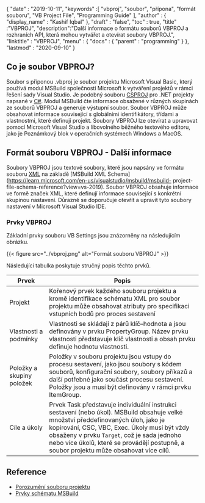 {
  "date" : "2019-10-11",
  "keywords" :[ "vbproj", "soubor", "přípona", "formát souboru", "VB Project File", "Programming Guide" ],
  "author" : {
    "display_name" : "Kashif Iqbal"
},
  "draft" : "false",
  "toc" : true,
  "title" :"VBPROJ",
  "description":"Další informace o formátu souborů VBPROJ a rozhraních API, která mohou vytvářet a otevírat soubory VBPROJ.",
  "linktitle" : "VBPROJ",
  "menu" : {
    "docs" : {
      "parent" : "programming"
}
},
  "lastmod" : "2020-09-10"
}

## Co je soubor VBPROJ?

Soubor s příponou .vbproj je soubor projektu Microsoft Visual Basic, který používá modul MSBuild společnosti Microsoft k vytváření projektů v rámci řešení sady Visual Studio. Je podobný souboru [CSPROJ](/cs/programming/csproj/) pro .NET projekty napsané v [C#](/cs/programming/cs/). Modul MSBuild čte informace obsažené v různých skupinách ze souborů VBPROJ a generuje výstupní soubor. Soubor VBPROJ může obsahovat informace související s globálními identifikátory, třídami a vlastnostmi, které definují projekt. Soubory VBPROJ lze otevírat a upravovat pomocí Microsoft Visual Studio a libovolného běžného textového editoru, jako je Poznámkový blok v operačních systémech Windows a MacOS.

## Formát souboru VBPROJ - Další informace

Soubory VBPROJ jsou textové soubory, které jsou napsány ve formátu souboru [XML](/cs/web/xml/) na základě [MSBuild XML Schema](https://learn.microsoft.com/en-us/visualstudio/msbuild/msbuild- project-file-schema-reference?view=vs-2019). Soubor VBPROJ obsahuje informace ve formě značek XML, které definují informace související s konkrétní skupinou nastavení. Důrazně se doporučuje otevřít a upravit tyto soubory nastavení v Microsoft Visual Studio IDE.

### Prvky VBPROJ

Základní prvky souboru VB Settings jsou znázorněny na následujícím obrázku.

{{< figure src="../vbproj.png" alt="Formát souboru VBPROJ" >}}

Následující tabulka poskytuje stručný popis těchto prvků.

|Prvek|Popis|
---|---|
|Projekt| Kořenový prvek každého souboru projektu a kromě identifikace schématu XML pro soubor projektu může obsahovat atributy pro specifikaci vstupních bodů pro proces sestavení|
|Vlastnosti a podmínky| Vlastnosti se skládají z párů klíč–hodnota a jsou definovány v prvku PropertyGroup. Název prvku vlastnosti představuje klíč vlastnosti a obsah prvku definuje hodnotu vlastnosti.|
|Položky a skupiny položek|Položky v souboru projektu jsou vstupy do procesu sestavení, jako jsou soubory s kódem souborů, konfigurační soubory, soubory příkazů a další potřebné jako součást procesu sestavení. Položky jsou a musí být definovány v rámci prvku ItemGroup.|
|Cíle a úkoly| Prvek Task představuje individuální instrukci sestavení (nebo úkol). MSBuild obsahuje velké množství předdefinovaných úloh, jako je kopírování, CSC, VBC, Exec. Úkoly musí být vždy obsaženy v prvku `Target`, což je sada jednoho nebo více úkolů, které se provádějí postupně, a soubor projektu může obsahovat více cílů.|

## Reference

* [Porozumění souboru projektu](https://learn.microsoft.com/en-us/aspnet/web-forms/overview/deployment/web-deployment-in-the-enterprise/understanding-the-project-file)
* [Prvky schématu MSBuild](https://learn.microsoft.com/en-us/visualstudio/msbuild/msbuild-project-file-schema-reference?view=vs-2019)

